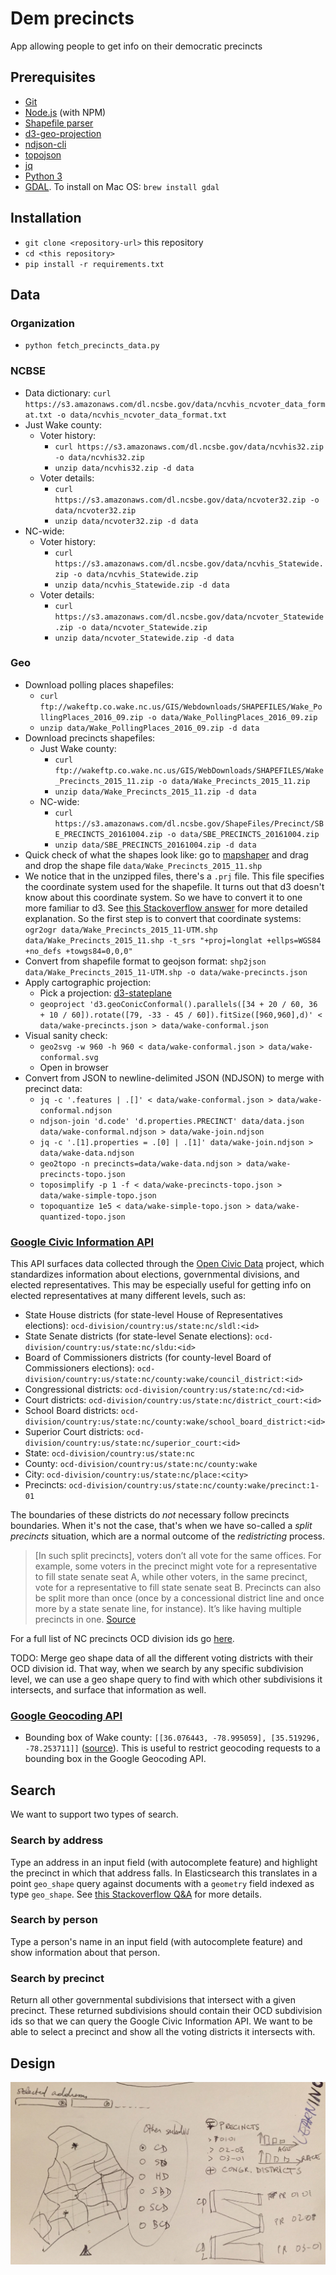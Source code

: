 # Dem precincts

App allowing people to get info on their democratic precincts

## Prerequisites

* [Git](https://git-scm.com/)
* [Node.js](https://nodejs.org/) (with NPM)
* [Shapefile parser](https://github.com/mbostock/shapefile)
* [d3-geo-projection](https://github.com/d3/d3-geo-projection)
* [ndjson-cli](https://github.com/mbostock/ndjson-cli)
* [topojson](https://github.com/topojson/topojson)
* [jq](https://stedolan.github.io/jq/)
* [Python 3](http://www.python.org)
* [GDAL](http://www.gdal.org/index.html). To install on Mac OS: `brew install gdal`

## Installation

* `git clone <repository-url>` this repository
* `cd <this repository>`
* `pip install -r requirements.txt`

## Data

### Organization

* `python fetch_precincts_data.py`

### NCBSE

* Data dictionary: `curl https://s3.amazonaws.com/dl.ncsbe.gov/data/ncvhis_ncvoter_data_format.txt -o data/ncvhis_ncvoter_data_format.txt`
* Just Wake county:
	* Voter history: 
		* `curl https://s3.amazonaws.com/dl.ncsbe.gov/data/ncvhis32.zip -o data/ncvhis32.zip`
		* `unzip data/ncvhis32.zip -d data`
	* Voter details: 
		* `curl https://s3.amazonaws.com/dl.ncsbe.gov/data/ncvoter32.zip -o data/ncvoter32.zip`
		* `unzip data/ncvoter32.zip -d data`
* NC-wide:
	* Voter history: 
		* `curl https://s3.amazonaws.com/dl.ncsbe.gov/data/ncvhis_Statewide.zip -o data/ncvhis_Statewide.zip`
		* `unzip data/ncvhis_Statewide.zip -d data`
	* Voter details: 
		* `curl https://s3.amazonaws.com/dl.ncsbe.gov/data/ncvoter_Statewide.zip -o data/ncvoter_Statewide.zip`
		* `unzip data/ncvoter_Statewide.zip -d data`

### Geo

* Download polling places shapefiles: 
	* `curl ftp://wakeftp.co.wake.nc.us/GIS/Webdownloads/SHAPEFILES/Wake_PollingPlaces_2016_09.zip -o data/Wake_PollingPlaces_2016_09.zip`
	* `unzip data/Wake_PollingPlaces_2016_09.zip -d data`
* Download precincts shapefiles: 
	* Just Wake county:
		* `curl ftp://wakeftp.co.wake.nc.us/GIS/WebDownloads/SHAPEFILES/Wake_Precincts_2015_11.zip -o data/Wake_Precincts_2015_11.zip`
		* `unzip data/Wake_Precincts_2015_11.zip -d data`
	* NC-wide:
		* `curl https://s3.amazonaws.com/dl.ncsbe.gov/ShapeFiles/Precinct/SBE_PRECINCTS_20161004.zip -o data/SBE_PRECINCTS_20161004.zip`
		* `unzip data/SBE_PRECINCTS_20161004.zip -d data`
* Quick check of what the shapes look like: go to [mapshaper](mapshaper.org) and drag and drop the shape file `data/Wake_Precincts_2015_11.shp`
* We notice that in the unzipped files, there's a `.prj` file. This file specifies the coordinate system used for the shapefile. It turns out that d3 doesn't know about this coordinate system. So we have to convert it to one more familiar to d3. See [this Stackoverflow answer](http://stackoverflow.com/a/15601953/2081402) for more detailed explanation. So the first step is to convert that coordinate systems: `ogr2ogr data/Wake_Precincts_2015_11-UTM.shp data/Wake_Precincts_2015_11.shp -t_srs "+proj=longlat +ellps=WGS84 +no_defs +towgs84=0,0,0"`
* Convert from shapefile format to geojson format: `shp2json data/Wake_Precincts_2015_11-UTM.shp -o data/wake-precincts.json`
* Apply cartographic projection:
	* Pick a projection: [d3-stateplane](https://github.com/veltman/d3-stateplane)
	* `geoproject 'd3.geoConicConformal().parallels([34 + 20 / 60, 36 + 10 / 60]).rotate([79, -33 - 45 / 60]).fitSize([960,960],d)' < data/wake-precincts.json > data/wake-conformal.json`
* Visual sanity check: 
	* `geo2svg -w 960 -h 960 < data/wake-conformal.json > data/wake-conformal.svg`
	* Open in browser
* Convert from JSON to newline-delimited JSON (NDJSON) to merge with precinct data:
	* `jq -c '.features | .[]' < data/wake-conformal.json > data/wake-conformal.ndjson`
	* `ndjson-join 'd.code' 'd.properties.PRECINCT' data/data.json data/wake-conformal.ndjson > data/wake-join.ndjson`
	* `jq -c '.[1].properties = .[0] | .[1]' data/wake-join.ndjson > data/wake-data.ndjson`
	* `geo2topo -n precincts=data/wake-data.ndjson > data/wake-precincts-topo.json`
	* `toposimplify -p 1 -f < data/wake-precincts-topo.json > data/wake-simple-topo.json`
	* `topoquantize 1e5 < data/wake-simple-topo.json > data/wake-quantized-topo.json`

### [Google Civic Information API](https://developers.google.com/civic-information)

This API surfaces data collected through the [Open Civic Data](https://github.com/opencivicdata) project, which standardizes information about elections, governmental divisions, and elected representatives. This may be especially useful for getting info on elected representatives at many different levels, such as:

* State House districts (for state-level House of Representatives elections): `ocd-division/country:us/state:nc/sldl:<id>`
* State Senate districts (for state-level Senate elections): `ocd-division/country:us/state:nc/sldu:<id>`
* Board of Commissioners districts (for county-level Board of Commissioners elections): `ocd-division/country:us/state:nc/county:wake/council_district:<id>`
* Congressional districts: `ocd-division/country:us/state:nc/cd:<id>`
* Court districts: `ocd-division/country:us/state:nc/district_court:<id>`
* School Board districts: `ocd-division/country:us/state:nc/county:wake/school_board_district:<id>`
* Superior Court districts: `ocd-division/country:us/state:nc/superior_court:<id>`
* State: `ocd-division/country:us/state:nc`
* County: `ocd-division/country:us/state:nc/county:wake`
* City: `ocd-division/country:us/state:nc/place:<city>`
* Precincts: `ocd-division/country:us/state:nc/county:wake/precinct:1-01`

The boundaries of these districts do *not* necessary follow precincts boundaries. When it's not the case, that's when we have so-called a *split precincts* situation, which are a normal outcome of the *redistricting* process. 

> [In such split precincts], voters don’t all vote for the same offices. For example, some voters in the precinct might vote for a representative to fill state senate seat A, while other voters, in the same precinct, vote for a representative to fill state senate seat B. Precincts can also be split more than once (once by a concessional district line and once more by a state senate line, for instance). It’s like having multiple precincts in one.
[Source](http://electls.blogs.wm.edu/2012/01/25/va-split-precincts-a-state-divided/)

For a full list of NC precincts OCD division ids go [here](https://github.com/opencivicdata/ocd-division-ids/blob/master/identifiers/country-us/state-nc-precincts.csv).

TODO: Merge geo shape data of all the different voting districts with their OCD division id. That way, when we search by any specific subdivision level, we can use a geo shape query to find with which other subdivisions it intersects, and surface that information as well.

### [Google Geocoding API](https://developers.google.com/maps/documentation/javascript/geocoding)

* Bounding box of Wake county: `[[36.076443, -78.995059], [35.519296, -78.253711]]` ([source](https://www.maptechnica.com/county-map/Wake/NC/37183)). This is useful to restrict geocoding requests to a bounding box in the Google Geocoding API. 

## Search

We want to support two types of search.

### Search by address

Type an address in an input field (with autocomplete feature) and highlight the precinct in which that address falls. In Elasticsearch this translates in a point `geo_shape` query against documents with a `geometry` field indexed as type `geo_shape`. See [this Stackoverflow Q&A](http://stackoverflow.com/questions/31448745/match-a-geoshape-polygon-document-with-a-geopoint-query-in-elasticsearch) for more details.

### Search by person

Type a person's name in an input field (with autocomplete feature) and show information about that person.

### Search by precinct

Return all other governmental subdivisions that intersect with a given precinct. These returned subdivisions should contain their OCD subdivision ids so that we can query the Google Civic Information API. We want to be able to select a precinct and show all the voting districts it intersects with.

## Design

![Sketch](/images/sketch.png)